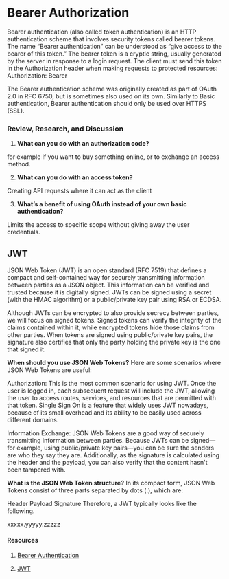 # Bearer Authorization

Bearer authentication (also called token authentication) is an HTTP authentication scheme that involves security tokens called bearer tokens. The name “Bearer authentication” can be understood as “give access to the bearer of this token.” The bearer token is a cryptic string, usually generated by the server in response to a login request. The client must send this token in the Authorization header when making requests to protected resources:
Authorization: Bearer

The Bearer authentication scheme was originally created as part of OAuth 2.0 in RFC 6750, but is sometimes also used on its own. Similarly to Basic authentication, Bearer authentication should only be used over HTTPS (SSL).

### Review, Research, and Discussion

1.  **What can you do with an authorization code?**

for example if you want to buy something online, or to exchange an access method.

2. **What can you do with an access token?**

Creating API requests where it can act as the client

3. **What’s a benefit of using OAuth instead of your own basic authentication?**

Limits the access to specific scope without giving away the user credentials.

## JWT

JSON Web Token (JWT) is an open standard (RFC 7519) that defines a compact and self-contained way for securely transmitting information between parties as a JSON object. This information can be verified and trusted because it is digitally signed. JWTs can be signed using a secret (with the HMAC algorithm) or a public/private key pair using RSA or ECDSA.

Although JWTs can be encrypted to also provide secrecy between parties, we will focus on signed tokens. Signed tokens can verify the integrity of the claims contained within it, while encrypted tokens hide those claims from other parties. When tokens are signed using public/private key pairs, the signature also certifies that only the party holding the private key is the one that signed it.

**When should you use JSON Web Tokens?**
Here are some scenarios where JSON Web Tokens are useful:

Authorization: This is the most common scenario for using JWT. Once the user is logged in, each subsequent request will include the JWT, allowing the user to access routes, services, and resources that are permitted with that token. Single Sign On is a feature that widely uses JWT nowadays, because of its small overhead and its ability to be easily used across different domains.

Information Exchange: JSON Web Tokens are a good way of securely transmitting information between parties. Because JWTs can be signed—for example, using public/private key pairs—you can be sure the senders are who they say they are. Additionally, as the signature is calculated using the header and the payload, you can also verify that the content hasn't been tampered with.

**What is the JSON Web Token structure?**
In its compact form, JSON Web Tokens consist of three parts separated by dots (.), which are:

Header
Payload
Signature
Therefore, a JWT typically looks like the following.

xxxxx.yyyyy.zzzzz

#### Resources

1. [Bearer Authentication](https://www.devopsschool.com/blog/what-is-bearer-token-and-how-it-works/)

2. [JWT](https://jwt.io/introduction)
